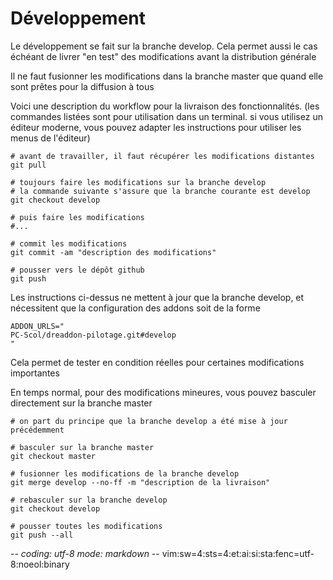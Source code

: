 # Développement

Le développement se fait sur la branche develop. Cela permet aussi le cas
échéant de livrer "en test" des modifications avant la distribution générale

Il ne faut fusionner les modifications dans la branche master que quand elle
sont prêtes pour la diffusion à tous

Voici une description du workflow pour la livraison des fonctionnalités.
(les commandes listées sont pour utilisation dans un terminal. si vous utilisez
un éditeur moderne, vous pouvez adapter les instructions pour utiliser les
menus de l'éditeur)
~~~
# avant de travailler, il faut récupérer les modifications distantes
git pull

# toujours faire les modifications sur la branche develop
# la commande suivante s'assure que la branche courante est develop
git checkout develop

# puis faire les modifications
#...

# commit les modifications
git commit -am "description des modifications"

# pousser vers le dépôt github
git push
~~~

Les instructions ci-dessus ne mettent à jour que la branche develop, et
nécessitent que la configuration des addons soit de la forme
~~~
ADDON_URLS="
PC-Scol/dreaddon-pilotage.git#develop
"
~~~
Cela permet de tester en condition réelles pour certaines modifications
importantes

En temps normal, pour des modifications mineures, vous pouvez basculer
directement sur la branche master
~~~
# on part du principe que la branche develop a été mise à jour précédemment

# basculer sur la branche master
git checkout master

# fusionner les modifications de la branche develop
git merge develop --no-ff -m "description de la livraison"

# rebasculer sur la branche develop
git checkout develop

# pousser toutes les modifications
git push --all
~~~

-*- coding: utf-8 mode: markdown -*- vim:sw=4:sts=4:et:ai:si:sta:fenc=utf-8:noeol:binary